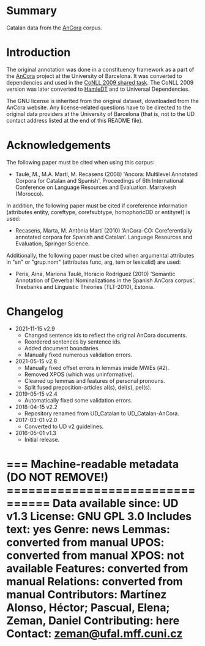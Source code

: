 # Summary

Catalan data from the [AnCora](http://clic.ub.edu/corpus/) corpus.

# Introduction

The original annotation was done in a constituency framework as a part of the
[AnCora](http://clic.ub.edu/corpus/) project at the University of Barcelona.
It was converted to dependencies and used in the
[CoNLL 2009 shared task](https://ufal.mff.cuni.cz/conll2009-st/index.html).
The CoNLL 2009 version was later converted to
[HamleDT](https://ufal.mff.cuni.cz/hamledt) and to Universal Dependencies.

The GNU license is inherited from the original dataset, downloaded from
the AnCora website. Any license-related questions have to be directed to
the original data providers at the University of Barcelona (that is, not
to the UD contact address listed at the end of this README file).


# Acknowledgements

The following paper must be cited when using this corpus:

 * Taulé, M., M.A. Martí, M. Recasens (2008) 'Ancora: Multilevel Annotated Corpora for Catalan and Spanish',
   Proceedings of 6th International Conference on Language Resources and Evaluation. Marrakesh (Morocco).

In addition, the following paper must be cited if coreference information (attributes entity, coreftype,
corefsubtype, homophoricDD or entityref) is used:

 * Recasens, Marta, M. Antònia Martí (2010) ‘AnCora-CO: Coreferentially annotated corpora for Spanish and
   Catalan’. Language Resources and Evaluation, Springer Science.

Additionally, the following paper must be cited when argumental attributes in "sn" or "grup.nom"
(attributes func, arg, tem or lexicalid) are used:

 * Peris, Aina, Mariona Taulé, Horacio Rodríguez (2010) ‘Semantic Annotation of Deverbal Nominalizations in the
   Spanish AnCora corpus’. Treebanks and Linguistic Theories (TLT-2010), Estonia.


# Changelog

* 2021-11-15 v2.9
  * Changed sentence ids to reflect the original AnCora documents.
  * Reordered sentences by sentence ids.
  * Added document boundaries.
  * Manually fixed numerous validation errors.
* 2021-05-15 v2.8
  * Manually fixed offset errors in lemmas inside MWEs (#2).
  * Removed XPOS (which was uninformative).
  * Cleaned up lemmas and features of personal pronouns.
  * Split fused preposition-articles al(s), del(s), pel(s).
* 2019-05-15 v2.4
  * Automatically fixed some validation errors.
* 2018-04-15 v2.2
  * Repository renamed from UD_Catalan to UD_Catalan-AnCora.
* 2017-03-01 v2.0
  * Converted to UD v2 guidelines.
* 2016-05-01 v1.3
  * Initial release.


=== Machine-readable metadata (DO NOT REMOVE!) ================================
Data available since: UD v1.3
License: GNU GPL 3.0
Includes text: yes
Genre: news
Lemmas: converted from manual
UPOS: converted from manual
XPOS: not available
Features: converted from manual
Relations: converted from manual
Contributors: Martínez Alonso, Héctor; Pascual, Elena; Zeman, Daniel
Contributing: here
Contact: zeman@ufal.mff.cuni.cz
===============================================================================
